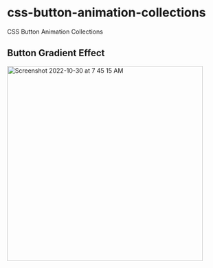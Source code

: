 # css-button-animation-collections
CSS Button Animation Collections
## Button Gradient Effect
<img width="455" alt="Screenshot 2022-10-30 at 7 45 15 AM" src="https://user-images.githubusercontent.com/53170094/198858870-71c92543-4cd2-47f7-a29a-87a891b84ba1.png">
